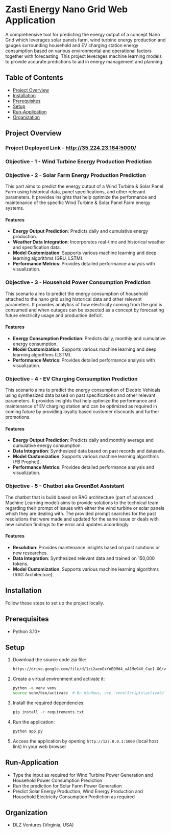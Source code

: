 # Zasti Energy Nano Grid Web Application
A comprehensive tool for predicting the energy output of a concept Nano Grid which leverages solar panels farm, wind turbine energy production and gauges surrounding household and EV charging station energy consumption based on various environmental and operational factors together with forecasting. This project leverages machine learning models to provide accurate predictions to aid in energy management and planning.

## Table of Contents
- [Project Overview](#project-overview)
- [Installation](#installation)
- [Prerequisites](#prerequisites)
- [Setup](#setup)
- [Run-Application](#run-application)
- [Organization](#organization)

## Project Overview
### Project Deployed Link - http://35.224.23.164:5000/
### Objective - 1 - Wind Turbine Energy Production Prediction
### Objective - 2 - Solar Farm Energy Production Prediction
This part aims to predict the energy output of a Wind Turbine & Solar Panel Farm using historical data, panel specifications, and other relevant parameters. It provides insights that help optimize the performance and maintenance of the specific Wind Turbine & Solar Panel Farm energy systems.

#### Features
- **Energy Output Prediction**: Predicts daily and cumulative energy production.
- **Weather Data Integration**: Incorporates real-time and historical weather and specification data.
- **Model Customization**: Supports various machine learning and deep learning algorithms (GRU, LSTM).
- **Performance Metrics**: Provides detailed performance analysis with visualization.
  
### Objective - 3 - Household Power Consumption Prediction
This scenario aims to predict the energy consumption of household attached to the nano grid using historical data and other relevant parameters. It provides analytics of how electricity coming from the grid is consumed and when outages can be expected as a concept by forecasting future electricity usage and production deficit.

#### Features
- **Energy Consumption Prediction**: Predicts daily, monthly and cumulative energy consumption.
- **Model Customization**: Supports various machine learning and deep learning algorithms (LSTM).
- **Performance Metrics**: Provides detailed performance analysis with visualization.

### Objective - 4 - EV Charging Consumption Prediction
This scenario aims to predict the energy consumption of Electric Vehicals using synthesized data based on past specifications and other relevant parameters. It provides insights that help optimize the performance and maintenance of EV charging station and can be optimized as required in coming future by providing loyalty based customer discounts and further promotions.

#### Features
- **Energy Output Prediction**: Predicts daily and monthly average and cumulative energy consumption.
- **Data Integration**: Synthesized data based on past records and datasets.
- **Model Customization**: Supports various machine learning algorithms (FB Prophet).
- **Performance Metrics**: Provides detailed performance analysis and visualization.

### Objective - 5 - Chatbot aka GreenBot Assistant
The chatbot that is build based on RAG architecture (part of advanced Machine Learning model) aims to provide solutions to the technical team regarding their prompt of issues with either the wind turbine or solar panels which they are dealing with. The provided prompt searches for the past resolutions that were made and updated for the same issue or deals with new solution findings to the error and updates accordingly.

#### Features
- **Resolution**: Provides maintenance insights based on past solutions or new researches.
- **Data Integration**: Synthesized relevant data and trained on 150,000 tokens.
- **Model Customization**: Supports various machine learning algorithms (RAG Architecture).

## Installation

Follow these steps to set up the project locally.

## Prerequisites

- Python 3.10+

## Setup
1. Download the source code zip file:
    ```bash
    https://drive.google.com/file/d/1zi2aenGxYoEQMd4_uA1Me94V_Cue1-GG/view
    ```
2. Create a virtual environment and activate it:
    ```bash
    python -m venv venv
    source venv/bin/activate  # On Windows, use `venv\Scripts\activate`
    ```
3. Install the required dependencies:
    ```bash
    pip install -r requirements.txt
    ```
 
4. Run the application:
    ```bash
    python app.py
    ```
 
5. Access the application by opening `http://127.0.0.1:5000` (local host link) in your web browser
 
## Run-Application
 
- Type the input as required for Wind Turbine Power Generation and Household Power Consumption Prediction
- Run the prediction for Solar Farm Power Generation
- Predict Solar Energy Production, Wind Energy Production and Household Electricity Consumption Prediction as required

## Organization
- DLZ Ventures (Virginia, USA)
